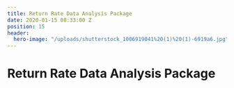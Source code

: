 ```yaml
---
title: Return Rate Data Analysis Package
date: 2020-01-15 08:33:00 Z
position: 15
header:
  hero-image: "/uploads/shutterstock_1006919041%20(1)%20(1)-6919a6.jpg"
---
```


# Return Rate Data Analysis Package